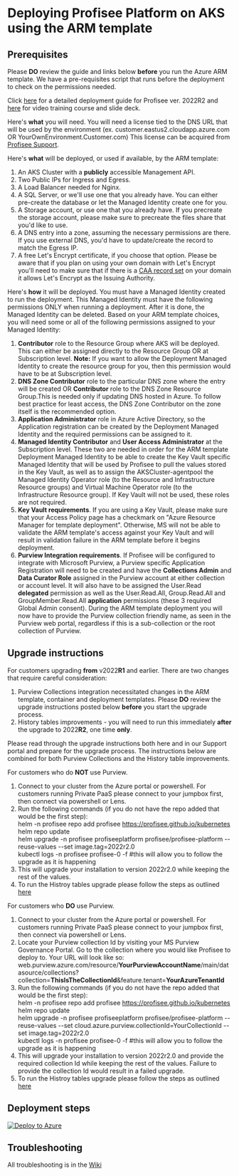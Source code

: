 # Deploying Profisee Platform on AKS using the ARM template


## Prerequisites

Please **DO** review the guide and links below **before** you run the Azure ARM template. We have a pre-requisites script that runs before the deployment to check on the permissions needed.

Click [here](https://support.profisee.com/wikis/2022_r2_support/deploying_the_AKS_cluster_with_the_arm_template) for a detailed deployment guide for Profisee ver. 2022R2 and [here](https://support.profisee.com/lms/courseinfo?id=00u00000000002b00aM&mode=browsecourses) for video training course and slide deck.


Here's **what** you will need. You will need a license tied to the DNS URL that will be used by the environment (ex. customer.eastus2.cloudapp.azure.com OR YourOwnEnvironment.Customer.com) This license can be acquired from [Profisee Support](https://support.profisee.com/aspx/ProfiseeCustomerHome). 

Here's **what** will be deployed, or used if available, by the ARM template:
1. An AKS Cluster with a **publicly** accessible Management API.
2. Two Public IPs for Ingress and Egress.
3. A Load Balancer needed for Nginx.
4. A SQL Server, or we'll use one that you already have. You can either pre-create the database or let the Managed Identity create one for you.
5. A Storage account, or use one that you already have. If you precreate the storage account, please make sure to precreate the files share that you'd like to use.
6. A DNS entry into a zone, assuming the necessary permissions are there. If you use external DNS, you'd have to update/create the record to match the Egress IP.
7. A free Let's Encrypt certificate, if you choose that option. Please be aware that if you plan on using your own domain with Let's Encrypt you'll need to make sure that if there is a [CAA record set](https://letsencrypt.org/docs/caa/) on your domain it allows Let's Encrypt as the Issuing Authority.

Here's **how** it will be deployed. You must have a Managed Identity created to run the deployment. This Managed Identity must have the following permissions ONLY when running a deployment. After it is done, the Managed Identity can be deleted. Based on your ARM template choices, you will need some or all of the following permissions assigned to your Managed Identity:
1. **Contributor** role to the Resource Group where AKS will be deployed. This can either be assigned directly to the Resource Group OR at Subscription level. **Note:** If you want to allow the Deployment Managed Identity to create the resource group for you, then this permission would have to be at Subscription level. 
2. **DNS Zone Contributor** role to the particular DNS zone where the entry will be created OR **Contributor** role to the DNS Zone Resource Group.This is needed only if updating DNS hosted in Azure. To follow best practice for least access, the DNS Zone Contributor on the zone itself is the recommended option.
3. **Application Administrator** role in Azure Active Directory, so the Application registration can be created by the Deployment Managed Identity and the required permissions can be assigned to it.
4. **Managed Identity Contributor** and **User Access Administrator** at the Subscription level. These two are needed in order for the ARM template Deployment Managed Identity to be able to create the Key Vault specific Managed Identity that will be used by Profisee to pull the values stored in the Key Vault, as well as to assign the AKSCluster-agentpool the Managed Identity Operator role (to the Resource and Infrastructure Resource groups) and Virtual Machine Operator role (to the Infrastructure Resource group). If Key Vault will not be used, these roles are not required.
5. **Key Vault requirements**. If you are using a Key Vault, please make sure that your Access Policy page has a checkmark on "Azure Resource Manager for template deployment". Otherwise, MS will not be able to validate the ARM template's access against your Key Vault and will result in validation failure in the ARM template before it begins deployment.
6. **Purview Integration requirements**. If Profisee will be configured to integrate with Microsoft Purview, a Purview specific Application Registration will need to be created and have the **Collections Admin** and **Data Curator Role** assigned in the Purview account at either collection or account level. It will also have to be assigned the User.Read **delegated** permission as well as the User.Read.All, Group.Read.All and GroupMember.Read.All **application** permissions (these 3 required Global Admin consent). During the ARM template deployment you will now have to provide the Purview collection friendly name, as seen in the Purview web portal, regardless if this is a sub-collection or the root collection of Purview. 


## Upgrade instructions

For customers upgrading **from** v2022**R1** and earlier. There are two changes that require careful consideration:
1. Purview Collections integration necessitated changes in the ARM template, container and deployment templates. Please **DO** review the upgrade instructions posted below **before** you start the upgrade process.
2. History tables improvements - you will need to run this immediately **after** the upgrade to 2022**R2**, one time **only**. 

Please read through the upgrade instructions both here and in our Support portal and prepare for the upgrade process. The instructions below are combined for both Purview Collections and the History table improvements. 

For customers who do **NOT** use Purview.
1. Connect to your cluster from the Azure portal or powershell. For customers running Private PaaS please connect to your jumpbox first, then connect via powershell or Lens.
2. Run the following commands (if you do not have the repo added that would be the first step):  
helm -n profisee repo add profisee https://profisee.github.io/kubernetes  
helm repo update  
helm upgrade -n profisee profiseeplatform profisee/profisee-platform --reuse-values --set image.tag=2022r2.0  
kubectl logs -n profisee profisee-0 -f #this will allow you to follow the upgrade as it is happening  
3. This will upgrade your installation to version 2022r2.0 while keeping the rest of the values.
4. To run the Histroy tables upgrade please follow the steps as outlined [here](https://support.profisee.com/wikis/release_notes/upgrade_considerations_and_prerequisites)
    
For customers who **DO** use Purview.
1. Connect to your cluster from the Azure portal or powershell. For customers running Private PaaS please connect to your jumpbox first, then connect via powershell or Lens.
2. Locate your Purview collection Id by visiting your MS Purview Governance Portal. Go to the collection where you would like Profisee to deploy to. Your URL will look like so: web.purview.azure.com/resource/**YourPurviewAccountName**/main/datasource/collections?collection=**ThisIsTheCollectionId**&feature.tenant=**YourAzureTenantId**
3. Run the following commands (if you do not have the repo added that would be the first step):  
helm -n profisee repo add profisee https://profisee.github.io/kubernetes  
helm repo update  
helm upgrade -n profisee profiseeplatform profisee/profisee-platform --reuse-values --set cloud.azure.purview.collectionId=YourCollectionId --set image.tag=2022r2.0  
kubectl logs -n profisee profisee-0 -f #this will allow you to follow the upgrade as it is happening  
4. This will upgrade your installation to version 2022r2.0 and provide the required collection Id while keeping the rest of the values. Failure to provide the collection Id would result in a failed upgrade.
5. To run the Histroy tables upgrade please follow the steps as outlined [here](https://support.profisee.com/wikis/release_notes/upgrade_considerations_and_prerequisites)


## Deployment steps

[![Deploy to Azure](https://aka.ms/deploytoazurebutton)](https://portal.azure.com/#create/Microsoft.Template/uri/https%3A%2F%2Fraw.githubusercontent.com%2Fprofisee%2Fkubernetes%2Fmaster%2FAzure-ARM%2Fazuredeploy.json/createUIDefinitionUri/https%3A%2F%2Fraw.githubusercontent.com%2Fprofisee%2Fkubernetes%2Fmaster%2FAzure-ARM%2FcreateUIDefinition.json)

## Troubleshooting

All troubleshooting is in the [Wiki](https://github.com/profisee/kubernetes/wiki)

